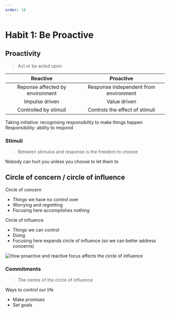 ```yaml
---
order: 10
---
```


# Habit 1: Be Proactive

## Proactivity

> Act or be acted upon

|            Reactive             |               Proactive               |
| :-----------------------------: | :-----------------------------------: |
| Reponse affected by environment | Response independent from environment |
|         Impulse driven          |             Value driven              |
|      Controlled by stimuli      |    Controls the effect of stimuli     |

Taking initiative: recognising responsibility to make things happen
Responsibility: ability to respond

### Stimuli

> Between stimulus and response is the freedom to choose

Nobody can hurt you unless you choose to let them to

## Circle of concern / circle of influence

Circle of concern
- Things we have no control over
- Worrying and regretting
- Focusing here accomplishes nothing

Circle of influence
- Things we can control
- Doing
- Focusing here expands circle of influence
  (so we can better address concerns)

![How proactive and reactive focus affects the circle of influence](assets/images/circle-of-concern-and-influence.png)

### Commitments

> The centre of the circle of influence

Ways to control our life
- Make promises
- Set goals
